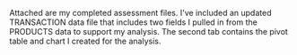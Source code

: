 Attached are my completed assessment files. I've included an updated TRANSACTION data file that includes two fields I pulled in from the PRODUCTS data to support my analysis. The second tab contains the pivot table and chart I created for the analysis. 
